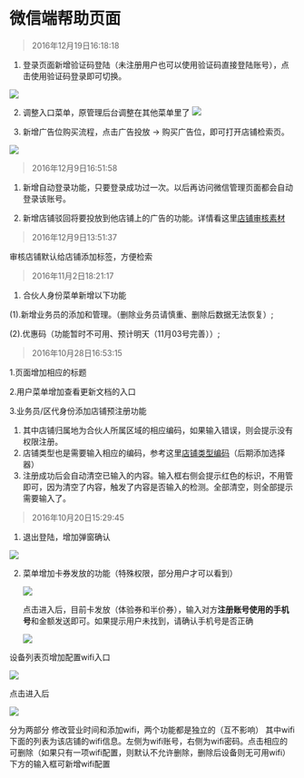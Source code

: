 # 微信端帮助页面

> 2016年12月19日16:18:18

1. 登录页面新增验证码登陆（未注册用户也可以使用验证码直接登陆账号），点击使用验证码登录即可切换。

 ![](/assets/QQ截图20161219161800.png)

2. 调整入口菜单，原管理后台调整在其他菜单里了
![](/assets/170410504440605892.jpg)

3. 新增广告位购买流程，点击广告投放 -> 购买广告位，即可打开店铺检索页。

![](/assets/QQ截图20161219163430.png)



> 2016年12月9日16:51:58

1. 新增自动登录功能，只要登录成功过一次。以后再访问微信管理页面都会自动登录该账号。

2. 新增店铺驳回将要投放到他店铺上的广告的功能。详情看这里[店铺审核素材](店铺审核素材.md)

> 2016年12月9日13:51:37

审核店铺默认给店铺添加标签，方便检索

> 2016年11月2日18:21:17

 1. 合伙人身份菜单新增以下功能
 
 (1).新增业务员的添加和管理。（删除业务员请慎重、删除后数据无法恢复）;

 (2).优惠码（功能暂时不可用、预计明天（11月03号完善））;


> 2016年10月28日16:53:15

 1.页面增加相应的标题

 2.用户菜单增加查看更新文档的入口

 3.业务员/区代身份添加店铺预注册功能
  
 1. 其中店铺归属地为合伙人所属区域的相应编码，如果输入错误，则会提示没有权限注册。
 2. 店铺类型也是需要输入相应的编码，参考这里[店铺类型编码](店铺类型编码.md)（后期添加选择器）
 3. 注册成功后会自动清空已输入的内容。输入框右侧会提示红色的标识，不用管即可，因为清空了内容，触发了内容是否输入的检测。全部清空，则全部提示需要输入了。


> 2016年10月20日15:29:45


1. 退出登陆，增加弹窗确认

 ![](/assets/QQ截图20161020153055.png)

2. 菜单增加卡券发放的功能（特殊权限，部分用户才可以看到）

    ![](/assets/QQ截图20161020161024.png)

    点击进入后，目前卡发放（体验券和半价券），输入对方**注册账号使用的手机号**和金额发送即可。如果提示用户未找到，请确认手机号是否正确

    ![](/assets/QQ截图20161020161326.png)



 设备列表页增加配置wifi入口

![](/assets/1.png)

点击进入后

![](/assets/2.png)


分为两部分 修改营业时间和添加wifi，两个功能都是独立的（互不影响）
其中wifi下面的列表为该店铺的wifi信息。左侧为wifi账号，右侧为wifi密码。点击相应的可删除（如果只有一项wifi配置，则默认不允许删除，删除后设备则无可用wifi）
下方的输入框可新增wifi配置



